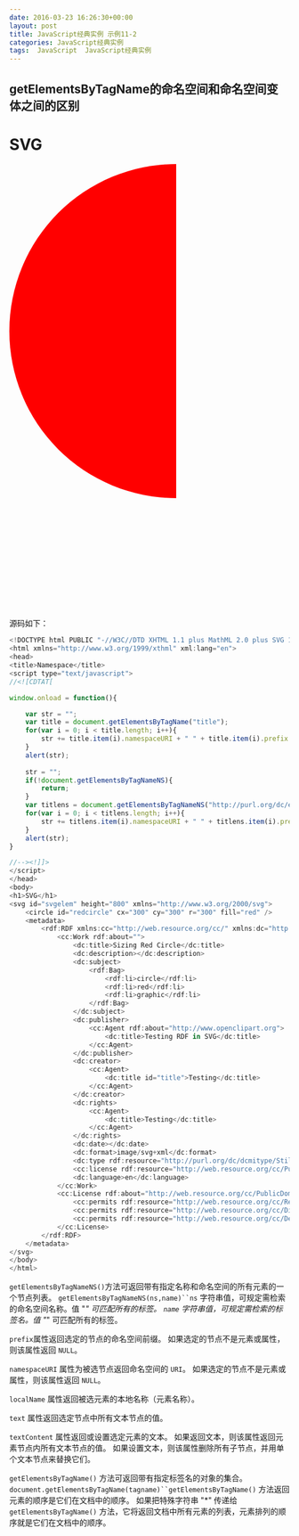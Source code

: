 ```yaml
---
date: 2016-03-23 16:26:30+00:00
layout: post
title: JavaScript经典实例 示例11-2
categories: JavaScript经典实例
tags:  JavaScript  JavaScript经典实例
---
```


getElementsByTagName的命名空间和命名空间变体之间的区别
----------------

<html xmlns="http://www.w3.org/1999/xthml" xml:lang="en">
<head>
<title>Namespace</title>
<script type="text/javascript">
//<![CDTAT[

window.onload = function(){

    var str = "";
    var title = document.getElementsByTagName("title");
    for(var i = 0; i < title.length; i++){
        str += title.item(i).namespaceURI + " " + title.item(i).prefix + " " + title.item(i).localName + " " + title.item(i).text + " ";
    }
    var blk1 = document.getElementById("result1");
    blk1.innerHTML = str;
    
    str = "";
    if(!document.getElementsByTagNameNS){
        return;
    }
    var titlens = document.getElementsByTagNameNS("http://purl.org/dc/element/1.1/", "title");
    for(var i = 0; i < titlens.length; i++){
        str += titlens.item(i).namespaceURI + " " + titlens.item(i).prefix + " " + titlens.item(i).localName + " " + titlens.item(i).textContent + " ";
    }
    var blk2 = document.getElementById("result2");
    blk2.innerHTML = str;
}

//--><!]]>
</script>
</head>
<body>
<h1>SVG</h1>
<svg id="svgelem" height="800" xmlns="http://www.w3.org/2000/svg">
    <circle id="redcircle" cx="300" cy="300" r="300" fill="red" />
    <metadata>
        <rdf:RDF xmlns:cc="http://web.resource.org/cc/" xmlns:dc="http://purl.org/dc/element/1.1/" xmlns:rdf="http://www.w3.org/1999/02/22-rdf-syntax-ns#">
            <cc:Work rdf:about="">
                <dc:title>Sizing Red Circle</dc:title>
                <dc:description></dc:description>
                <dc:subject>
                    <rdf:Bag>
                        <rdf:li>circle</rdf:li>
                        <rdf:li>red</rdf:li>
                        <rdf:li>graphic</rdf:li>
                    </rdf:Bag>
                </dc:subject>
                <dc:publisher>
                    <cc:Agent rdf:about="http://www.openclipart.org">
                        <dc:title>Testing RDF in SVG</dc:title>
                    </cc:Agent>
                </dc:publisher>
                <dc:creator>
                    <cc:Agent>
                        <dc:title id="title">Testing</dc:title>
                    </cc:Agent>
                </dc:creator>
                <dc:rights>
                    <cc:Agent>
                        <dc:title>Testing</dc:title>
                    </cc:Agent>
                </dc:rights>
                <dc:date></dc:date>
                <dc:format>image/svg+xml</dc:format>
                <dc:type rdf:resource="http://purl.org/dc/dcmitype/StillImage" />
                <cc:license rdf:resource="http://web.resource.org/cc/PublicDomain" />
                <dc:language>en</dc:language>
            </cc:Work>
            <cc:License rdf:about="http://web.resource.org/cc/PublicDomain">
                <cc:permits rdf:resource="http://web.resource.org/cc/Reproduction" />
                <cc:permits rdf:resource="http://web.resource.org/cc/Distribution" />
                <cc:permits rdf:resource="http://web.resource.org/cc/DerivativeWorks" />
            </cc:License>
        </rdf:RDF>
    </metadata>
</svg>
<div id="result1"></div>
<div id="result2"></div>
</body>
</html>

源码如下：

``` javascript
<!DOCTYPE html PUBLIC "-//W3C//DTD XHTML 1.1 plus MathML 2.0 plus SVG 1.1//EN" "http://www.w3.org/2002/04/xhtml-math-svg/xhtml-math-svg.dtd">
<html xmlns="http://www.w3.org/1999/xthml" xml:lang="en">
<head>
<title>Namespace</title>
<script type="text/javascript">
//<![CDTAT[

window.onload = function(){

    var str = "";
    var title = document.getElementsByTagName("title");
    for(var i = 0; i < title.length; i++){
        str += title.item(i).namespaceURI + " " + title.item(i).prefix + " " + title.item(i).localName + " " + title.item(i).text + " ";
    }
    alert(str);
    
    str = "";
    if(!document.getElementsByTagNameNS){
        return;
    }
    var titlens = document.getElementsByTagNameNS("http://purl.org/dc/element/1.1/", "title");
    for(var i = 0; i < titlens.length; i++){
        str += titlens.item(i).namespaceURI + " " + titlens.item(i).prefix + " " + titlens.item(i).localName + " " + titlens.item(i).textContent + " ";
    }
    alert(str);
}

//--><!]]>
</script>
</head>
<body>
<h1>SVG</h1>
<svg id="svgelem" height="800" xmlns="http://www.w3.org/2000/svg">
    <circle id="redcircle" cx="300" cy="300" r="300" fill="red" />
    <metadata>
        <rdf:RDF xmlns:cc="http://web.resource.org/cc/" xmlns:dc="http://purl.org/dc/element/1.1/" xmlns:rdf="http://www.w3.org/1999/02/22-rdf-syntax-ns#">
            <cc:Work rdf:about="">
                <dc:title>Sizing Red Circle</dc:title>
                <dc:description></dc:description>
                <dc:subject>
                    <rdf:Bag>
                        <rdf:li>circle</rdf:li>
                        <rdf:li>red</rdf:li>
                        <rdf:li>graphic</rdf:li>
                    </rdf:Bag>
                </dc:subject>
                <dc:publisher>
                    <cc:Agent rdf:about="http://www.openclipart.org">
                        <dc:title>Testing RDF in SVG</dc:title>
                    </cc:Agent>
                </dc:publisher>
                <dc:creator>
                    <cc:Agent>
                        <dc:title id="title">Testing</dc:title>
                    </cc:Agent>
                </dc:creator>
                <dc:rights>
                    <cc:Agent>
                        <dc:title>Testing</dc:title>
                    </cc:Agent>
                </dc:rights>
                <dc:date></dc:date>
                <dc:format>image/svg+xml</dc:format>
                <dc:type rdf:resource="http://purl.org/dc/dcmitype/StillImage" />
                <cc:license rdf:resource="http://web.resource.org/cc/PublicDomain" />
                <dc:language>en</dc:language>
            </cc:Work>
            <cc:License rdf:about="http://web.resource.org/cc/PublicDomain">
                <cc:permits rdf:resource="http://web.resource.org/cc/Reproduction" />
                <cc:permits rdf:resource="http://web.resource.org/cc/Distribution" />
                <cc:permits rdf:resource="http://web.resource.org/cc/DerivativeWorks" />
            </cc:License>
        </rdf:RDF>
    </metadata>
</svg>
</body>
</html>
``` 

`getElementsByTagNameNS()`方法可返回带有指定名称和命名空间的所有元素的一个节点列表。
`getElementsByTagNameNS(ns,name)``ns`	字符串值，可规定需检索的命名空间名称。值 "*" 可匹配所有的标签。
`name`	字符串值，可规定需检索的标签名。值 "*" 可匹配所有的标签。

`prefix`属性返回选定的节点的命名空间前缀。
如果选定的节点不是元素或属性，则该属性返回 `NULL`。

`namespaceURI` 属性为被选节点返回命名空间的 `URI`。
如果选定的节点不是元素或属性，则该属性返回 `NULL`。

`localName` 属性返回被选元素的本地名称（元素名称）。

`text` 属性返回选定节点中所有文本节点的值。

`textContent` 属性返回或设置选定元素的文本。
如果返回文本，则该属性返回元素节点内所有文本节点的值。
如果设置文本，则该属性删除所有子节点，并用单个文本节点来替换它们。

`getElementsByTagName()` 方法可返回带有指定标签名的对象的集合。`document.getElementsByTagName(tagname)``getElementsByTagName()` 方法返回元素的顺序是它们在文档中的顺序。
如果把特殊字符串 "*" 传递给 `getElementsByTagName()` 方法，它将返回文档中所有元素的列表，元素排列的顺序就是它们在文档中的顺序。